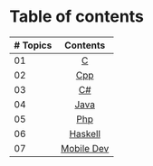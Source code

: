 # Table of contents

|# Topics| Contents                                                |
|------|:---------------------------------------------------------:|
| 01  |  [C](./c/README.md)|
| 02  |  [Cpp](./cpp/README.md)|
| 03  |  [C#](./csharp/README.md)|
| 04  |  [Java](./java/README.md)|
| 05  |  [Php](./php/README.md)|
| 06  |  [Haskell](./haskell/README.md)|
| 07  |  [Mobile Dev](./Mobile-Dev/README.md)|